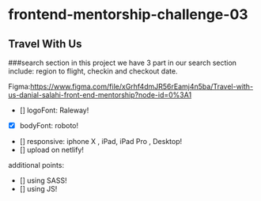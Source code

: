 # frontend-mentorship-challenge-03
## Travel With Us
###search section
in this project we have 3 part in our search section include:
region to flight, checkin and checkout date.

Figma:https://www.figma.com/file/xGrhf4dmJR56rEamj4n5ba/Travel-with-us-danial-salahi-front-end-mentorship?node-id=0%3A1

- [] logoFont: Raleway!
- [x] bodyFont: roboto!
- [] responsive: iphone X , iPad, iPad Pro , Desktop!
- [] upload on netlify!

additional points:
- [] using SASS!
- [] using JS!

